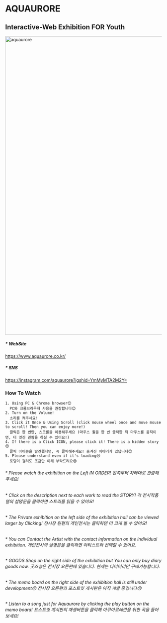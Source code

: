# AQUAURORE
## Interactive-Web Exhibition FOR Youth

<img width="960" alt="aquaurore" src="https://user-images.githubusercontent.com/80036437/175542640-589f44e3-e948-473a-9d33-582e78416555.png">

##### * WebSite
https://www.aquaurore.co.kr/

##### * SNS
https://instagram.com/aquaurore?igshid=YmMyMTA2M2Y=

### How To Watch
```
1. Using PC & Chrome browser😊
  PC와 크롬브라우저 사용을 권장합니다😊
2. Turn on the Volume!
  소리를 켜주세요!
3. Click it Once & Using Scroll (click mouse wheel once and move mouse to scroll! Then you can enjoy more!)
  클릭은 한 번만, 스크롤을 이용해주세요 (마우스 휠을 한 번 클릭한 뒤 마우스를 움직이면, 더 멋진 관람을 하실 수 있어요!)
4. If there is a Click ICON, please click it! There is a hidden story😊
  클릭 아이콘을 발견했다면, 꼭 클릭해주세요! 숨겨진 이야기가 있답니다😊
5. Please understand even if it's loading😢
  로딩이 걸려도 조금만 이해 부탁드려요😢
```


###### * Please watch the exhibition on the Left IN ORDER!       왼쪽부터 차례대로 관람해주세요!
###### * Click on the description next to each work to read the STORY!       각 전시작품 옆의 설명문을 클릭하면 스토리를 읽을 수 있어요!
###### * The Private exhibition on the left side of the exhibition hall can be viewed larger by Clicking!       전시장 왼편의 개인전시는 클릭하면 더 크게 볼 수 있어요!
###### * You can Contact the Artist with the contact information on the individual exhibition.       개인전시의 설명문을 클릭하면 아티스트와 컨택할 수 있어요.
###### * GOODS Shop on the right side of the exhibition but You can only buy diary goods now.       굿즈샵은 전시장 오른편에 있습니다. 현재는 다이어리만 구매가능합니다.
###### * The memo board on the right side of the exhibition hall is still under development😢       전시장 오른편의 포스트잇 게시판은 아직 개발 중입니다😢
###### * Listen to a song just for Aquaurore by clicking the play button on the memo board!       포스트잇 게시판의 재생버튼을 클릭해 아쿠아로레만을 위한 곡을 들어보세요!
